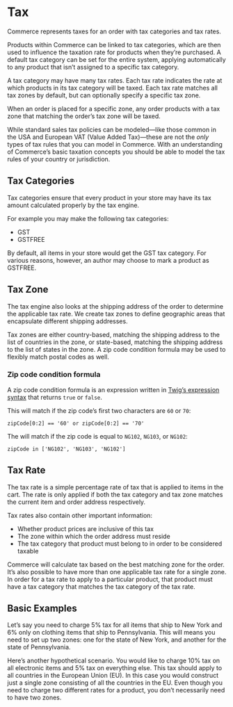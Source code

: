 # Tax

Commerce represents taxes for an order with tax categories and tax rates.

Products within Commerce can be linked to tax categories, which are then used to influence the taxation rate for products when they’re purchased. A default tax category can be set for the entire system, applying automatically to any product that isn’t assigned to a specific tax category.

A tax category may have many tax rates. Each tax rate indicates the rate at which products in its tax category will be taxed. Each tax rate matches all tax zones by default, but can optionally specify a specific tax zone.

When an order is placed for a specific zone, any order products with a tax zone that matching the order’s tax zone will be taxed.

While standard sales tax policies can be modeled—like those common in the USA and European VAT (Value Added Tax)—these are not the _only_ types of tax rules that you can model in Commerce. With an understanding of Commerce’s basic taxation concepts you should be able to model the tax rules of your country or jurisdiction.

## Tax Categories

Tax categories ensure that every product in your store may have its tax amount calculated properly by the tax engine.

For example you may make the following tax categories:

- GST
- GSTFREE

By default, all items in your store would get the GST tax category. For various reasons, however, an author may choose to mark a product as GSTFREE.

## Tax Zone

The tax engine also looks at the shipping address of the order to determine the applicable tax rate. We create tax zones to define geographic areas that encapsulate different shipping addresses.

Tax zones are either country-based, matching the shipping address to the list of countries in the zone, or state-based, matching the shipping address to the list of states in the zone. A zip code condition formula may be used to flexibly match postal codes as well.

### Zip code condition formula

A zip code condition formula is an expression written in [Twig’s expression syntax](https://twig.symfony.com/doc/2.x/templates.html#expressions) that returns `true` or `false`.

This will match if the zip code’s first two characters are `60` or `70`:

```
zipCode[0:2] == '60' or zipCode[0:2] == '70'
```

The will match if the zip code is equal to `NG102`, `NG103`, or `NG102`:

```
zipCode in ['NG102', 'NG103', 'NG102']
```

## Tax Rate

The tax rate is a simple percentage rate of tax that is applied to items in the cart. The rate is only applied if both the tax category and tax zone matches the current item and order address respectively.

Tax rates also contain other important information:

- Whether product prices are inclusive of this tax
- The zone within which the order address must reside
- The tax category that product must belong to in order to be considered taxable

Commerce will calculate tax based on the best matching zone for the order. It’s also possible to have more than one applicable tax rate for a single zone. In order for a tax rate to apply to a particular product, that product must have a tax category that matches the tax category of the tax rate.

## Basic Examples

Let’s say you need to charge 5% tax for all items that ship to New York and 6% only on clothing items that ship to Pennsylvania. This will means you need to set up two zones: one for the state of New York, and another for the state of Pennsylvania.

Here’s another hypothetical scenario. You would like to charge 10% tax on all electronic items and 5% tax on everything else. This tax should apply to all countries in the European Union (EU). In this case you would construct just a single zone consisting of all the countries in the EU. Even though you need to charge two different rates for a product, you don’t necessarily need to have two zones.
